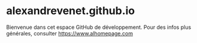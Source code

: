 # alexandrevenet.github.io
Bienvenue dans cet espace GitHub de développement. Pour des infos plus générales, consulter https://www.alhomepage.com
